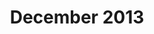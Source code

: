 ---
layout: page-tags
title: "December 2013"
permalink: /tips/2013/12/
breadcrumb: tips
archive-name: "December 2013"
archive-type: Monthly
sections:
 intro: Blog
 brief: December 2013 Archive
 icon: fa fa-newspaper-o fa-5x
---